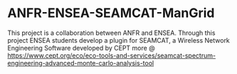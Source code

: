 # ANFR-ENSEA-SEAMCAT-ManGrid
This project is a collaboration between ANFR and ENSEA. Through this project ENSEA students develop a plugin for SEAMCAT, a Wireless Network Engineering Software developed by CEPT
more @ https://www.cept.org/eco/eco-tools-and-services/seamcat-spectrum-engineering-advanced-monte-carlo-analysis-tool 
